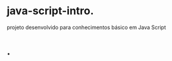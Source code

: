   # java-script-intro. 
     
projeto desenvolvido para conhecimentos básico em Java Script

<h1>   </  h1>. 
 